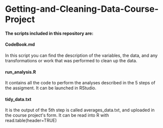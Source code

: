 # Getting-and-Cleaning-Data-Course-Project

#### The scripts included in this repository are:
#### CodeBook.md
In this script you can find the description of the variables, the data, and any transformations or work that was performed to clean up the data.
#### run_analysis.R
It contains all the code to perform the analyses described in the 5 steps of the assigment. It can be launched in RStudio.
#### tidy_data.txt
It is the output of the 5th step is called averages_data.txt, and uploaded in the course project's form. It can be read into R with read.table(header=TRUE) 
